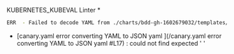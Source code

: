 KUBERNETES_KUBEVAL Linter
* 

```bash
ERR  - Failed to decode YAML from ./charts/bdd-gh-1602679032/templates/canary.yaml  error converting YAML to JSON  yaml  did not find expected node content
```
* [canary.yaml  error converting YAML to JSON  yaml ](/canary.yaml  error converting YAML to JSON  yaml #L17) : could not find expected ' '
